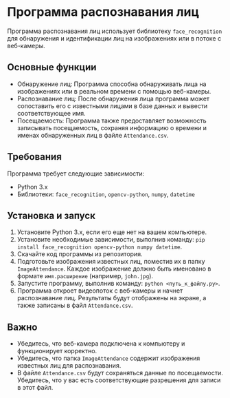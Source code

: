 # Программа распознавания лиц

Программа распознавания лиц использует библиотеку `face_recognition` для обнаружения и идентификации лиц на изображениях или в потоке с веб-камеры.

## Основные функции

- Обнаружение лиц: Программа способна обнаруживать лица на изображениях или в реальном времени с помощью веб-камеры.
- Распознавание лиц: После обнаружения лица программа может сопоставить его с известными лицами в базе данных и вывести соответствующее имя.
- Посещаемость: Программа также предоставляет возможность записывать посещаемость, сохраняя информацию о времени и именах обнаруженных лиц в файле `Attendance.csv`.

## Требования

Программа требует следующие зависимости:

- Python 3.x
- Библиотеки: `face_recognition`, `opencv-python`, `numpy`, `datetime`

## Установка и запуск

1. Установите Python 3.x, если его еще нет на вашем компьютере.
2. Установите необходимые зависимости, выполнив команду: `pip install face_recognition opencv-python numpy datetime`.
3. Скачайте код программы из репозитория.
4. Подготовьте изображения известных лиц, поместив их в папку `ImageAttendance`. Каждое изображение должно быть именовано в формате `имя.расширение` (например, `john.jpg`).
5. Запустите программу, выполнив команду: `python <путь_к_файлу.py>`.
6. Программа откроет видеопоток с веб-камеры и начнет распознавание лиц. Результаты будут отображены на экране, а также записаны в файл `Attendance.csv`.

## Важно

- Убедитесь, что веб-камера подключена к компьютеру и функционирует корректно.
- Убедитесь, что папка `ImageAttendance` содержит изображения известных лиц для распознавания.
- В файле `Attendance.csv` будут сохраняться данные по посещаемости. Убедитесь, что у вас есть соответствующие разрешения для записи в этот файл.